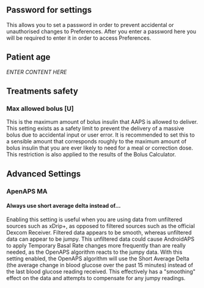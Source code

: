 ## Password for settings
This allows you to set a password in order to prevent accidental or unauthorised changes to Preferences. After you enter a password here you will be required to enter it in order to access Preferences.
## Patient age
_ENTER CONTENT HERE_
## Treatments safety
### Max allowed bolus [U]
This is the maximum amount of bolus insulin that AAPS is allowed to deliver. This setting exists as a safety limit to prevent the delivery of a massive bolus due to accidental input or user error. It is recommended to set this to a sensible amount that corresponds roughly to the maximum amount of bolus insulin that you are ever likely to need for a meal or correction dose. This restriction is also applied to the results of the Bolus Calculator.
## Advanced Settings
### ApenAPS MA
#### Always use short average delta instead of...
Enabling this setting is useful when you are using data from unfiltered sources such as xDrip+, as opposed to filtered sources such as the official Dexcom Receiver. Filtered data appears to be smooth, whereas unfiltered data can appear to be jumpy. This unfiltered data could cause AndroidAPS to apply Temporary Basal Rate changes more frequently than are really needed, as the OpenAPS algorithm reacts to the jumpy data. With this setting enabled, the OpenAPS algorithm will use the Short Average Delta (the average change in blood glucose over the past 15 minutes) instead of the last blood glucose reading received. This effectively has a "smoothing" effect on the data and attempts to compensate for any jumpy readings.